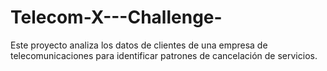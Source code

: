# Telecom-X---Challenge-
Este proyecto analiza los datos de clientes de una empresa de telecomunicaciones para identificar patrones de cancelación de servicios.
